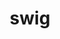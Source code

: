 ---
title: "swig"
layout: cache
categories: [package, develop-2024-01-07]
meta: {"versions": ["4.0.2-fortran", "4.1.1"], "compilers": ["cce@=15.0.1", "gcc@=10.3.0", "gcc@=11.1.0", "gcc@=11.3.0", "gcc@=11.4.0", "gcc@=9.4.0", "oneapi@=2023.2.0"], "oss": ["rhel8", "sle_hpc15", "ubuntu20.04", "ubuntu22.04"], "platforms": ["linux"], "targets": ["neoverse_v1", "ppc64le", "x86_64_v3", "x86_64_v4", "zen4"], "stacks": ["data-vis-sdk", "e4s", "e4s-cray-rhel", "e4s-cray-sles", "e4s-neoverse_v1", "e4s-oneapi", "e4s-power", "ml-linux-x86_64-cpu", "ml-linux-x86_64-cuda", "ml-linux-x86_64-rocm", "root"], "num_specs": 13, "num_specs_by_stack": {"root": 13, "e4s-cray-rhel": 2, "e4s-cray-sles": 2, "e4s-neoverse_v1": 2, "e4s-power": 2, "e4s": 2, "data-vis-sdk": 1, "e4s-oneapi": 1, "ml-linux-x86_64-cuda": 1, "ml-linux-x86_64-cpu": 1, "ml-linux-x86_64-rocm": 1}}
spec_details: [{"hash": "xytx7cfzr3rifqvqkzkovq3gl2rbzxew", "compiler": "cce@=15.0.1", "versions": ["4.1.1"], "os": "rhel8", "platform": "linux", "target": "zen4", "variants": ["build_system=autotools"], "stacks": ["root", "e4s-cray-rhel"], "size": "-", "tarball": "https://binaries.spack.io/releases/develop-2024-01-07/build_cache/linux-rhel8-zen4/cce-15.0.1/swig-4.1.1/linux-rhel8-zen4-cce-15.0.1-swig-4.1.1-xytx7cfzr3rifqvqkzkovq3gl2rbzxew.spack"}, {"hash": "4jx5jnjj4uosvezxxclzv66xxij6y5eu", "compiler": "cce@=15.0.1", "versions": ["4.0.2-fortran"], "os": "rhel8", "platform": "linux", "target": "zen4", "variants": ["build_system=autotools"], "stacks": ["root", "e4s-cray-rhel"], "size": "-", "tarball": "https://binaries.spack.io/releases/develop-2024-01-07/build_cache/linux-rhel8-zen4/cce-15.0.1/swig-4.0.2-fortran/linux-rhel8-zen4-cce-15.0.1-swig-4.0.2-fortran-4jx5jnjj4uosvezxxclzv66xxij6y5eu.spack"}, {"hash": "rdqd7qmkv7boymt5vgrktu576lhy6n2o", "compiler": "gcc@=10.3.0", "versions": ["4.1.1"], "os": "sle_hpc15", "platform": "linux", "target": "x86_64_v4", "variants": ["build_system=autotools"], "stacks": ["root", "e4s-cray-sles"], "size": "-", "tarball": "https://binaries.spack.io/releases/develop-2024-01-07/build_cache/linux-sle_hpc15-x86_64_v4/gcc-10.3.0/swig-4.1.1/linux-sle_hpc15-x86_64_v4-gcc-10.3.0-swig-4.1.1-rdqd7qmkv7boymt5vgrktu576lhy6n2o.spack"}, {"hash": "b4sizhcqtbybx677ul7zl7p2iet43fuu", "compiler": "gcc@=10.3.0", "versions": ["4.0.2-fortran"], "os": "sle_hpc15", "platform": "linux", "target": "x86_64_v4", "variants": ["build_system=autotools"], "stacks": ["root", "e4s-cray-sles"], "size": "-", "tarball": "https://binaries.spack.io/releases/develop-2024-01-07/build_cache/linux-sle_hpc15-x86_64_v4/gcc-10.3.0/swig-4.0.2-fortran/linux-sle_hpc15-x86_64_v4-gcc-10.3.0-swig-4.0.2-fortran-b4sizhcqtbybx677ul7zl7p2iet43fuu.spack"}, {"hash": "qxoykc5bkelxqwd5tgxrps2gpl7sb5mf", "compiler": "gcc@=11.4.0", "versions": ["4.1.1"], "os": "ubuntu20.04", "platform": "linux", "target": "neoverse_v1", "variants": ["build_system=autotools"], "stacks": ["root", "e4s-neoverse_v1"], "size": "-", "tarball": "https://binaries.spack.io/releases/develop-2024-01-07/build_cache/linux-ubuntu20.04-neoverse_v1/gcc-11.4.0/swig-4.1.1/linux-ubuntu20.04-neoverse_v1-gcc-11.4.0-swig-4.1.1-qxoykc5bkelxqwd5tgxrps2gpl7sb5mf.spack"}, {"hash": "w4zcj6uxbtt7soxtrew2nyoj6k2i4xn7", "compiler": "gcc@=11.4.0", "versions": ["4.0.2-fortran"], "os": "ubuntu20.04", "platform": "linux", "target": "neoverse_v1", "variants": ["build_system=autotools"], "stacks": ["root", "e4s-neoverse_v1"], "size": "-", "tarball": "https://binaries.spack.io/releases/develop-2024-01-07/build_cache/linux-ubuntu20.04-neoverse_v1/gcc-11.4.0/swig-4.0.2-fortran/linux-ubuntu20.04-neoverse_v1-gcc-11.4.0-swig-4.0.2-fortran-w4zcj6uxbtt7soxtrew2nyoj6k2i4xn7.spack"}, {"hash": "7zdld5ytgugwv7bze5x553hxghirgpma", "compiler": "gcc@=9.4.0", "versions": ["4.1.1"], "os": "ubuntu20.04", "platform": "linux", "target": "ppc64le", "variants": ["build_system=autotools"], "stacks": ["root", "e4s-power"], "size": "-", "tarball": "https://binaries.spack.io/releases/develop-2024-01-07/build_cache/linux-ubuntu20.04-ppc64le/gcc-9.4.0/swig-4.1.1/linux-ubuntu20.04-ppc64le-gcc-9.4.0-swig-4.1.1-7zdld5ytgugwv7bze5x553hxghirgpma.spack"}, {"hash": "izskeygr4fzjned5ykp6ckquhcmrbhgg", "compiler": "gcc@=9.4.0", "versions": ["4.0.2-fortran"], "os": "ubuntu20.04", "platform": "linux", "target": "ppc64le", "variants": ["build_system=autotools"], "stacks": ["root", "e4s-power"], "size": "-", "tarball": "https://binaries.spack.io/releases/develop-2024-01-07/build_cache/linux-ubuntu20.04-ppc64le/gcc-9.4.0/swig-4.0.2-fortran/linux-ubuntu20.04-ppc64le-gcc-9.4.0-swig-4.0.2-fortran-izskeygr4fzjned5ykp6ckquhcmrbhgg.spack"}, {"hash": "afo2qpptjrwqwy6s5phxfmjwcesu72rm", "compiler": "gcc@=11.4.0", "versions": ["4.1.1"], "os": "ubuntu20.04", "platform": "linux", "target": "x86_64_v3", "variants": ["build_system=autotools"], "stacks": ["e4s", "root"], "size": "-", "tarball": "https://binaries.spack.io/releases/develop-2024-01-07/build_cache/linux-ubuntu20.04-x86_64_v3/gcc-11.4.0/swig-4.1.1/linux-ubuntu20.04-x86_64_v3-gcc-11.4.0-swig-4.1.1-afo2qpptjrwqwy6s5phxfmjwcesu72rm.spack"}, {"hash": "bipu6rlpzy5jl4cc4bpmojplnuudcgtt", "compiler": "gcc@=11.1.0", "versions": ["4.1.1"], "os": "ubuntu20.04", "platform": "linux", "target": "x86_64_v3", "variants": ["build_system=autotools"], "stacks": ["data-vis-sdk", "root"], "size": "-", "tarball": "https://binaries.spack.io/releases/develop-2024-01-07/build_cache/linux-ubuntu20.04-x86_64_v3/gcc-11.1.0/swig-4.1.1/linux-ubuntu20.04-x86_64_v3-gcc-11.1.0-swig-4.1.1-bipu6rlpzy5jl4cc4bpmojplnuudcgtt.spack"}, {"hash": "64sjl2hpfufigbmypzlo57yfszfei374", "compiler": "gcc@=11.4.0", "versions": ["4.0.2-fortran"], "os": "ubuntu20.04", "platform": "linux", "target": "x86_64_v3", "variants": ["build_system=autotools"], "stacks": ["e4s", "root"], "size": "-", "tarball": "https://binaries.spack.io/releases/develop-2024-01-07/build_cache/linux-ubuntu20.04-x86_64_v3/gcc-11.4.0/swig-4.0.2-fortran/linux-ubuntu20.04-x86_64_v3-gcc-11.4.0-swig-4.0.2-fortran-64sjl2hpfufigbmypzlo57yfszfei374.spack"}, {"hash": "gqua5hfk2rbkuviwvfe6tqb3nebbnjlo", "compiler": "oneapi@=2023.2.0", "versions": ["4.1.1"], "os": "ubuntu20.04", "platform": "linux", "target": "x86_64_v3", "variants": ["build_system=autotools"], "stacks": ["root", "e4s-oneapi"], "size": "-", "tarball": "https://binaries.spack.io/releases/develop-2024-01-07/build_cache/linux-ubuntu20.04-x86_64_v3/oneapi-2023.2.0/swig-4.1.1/linux-ubuntu20.04-x86_64_v3-oneapi-2023.2.0-swig-4.1.1-gqua5hfk2rbkuviwvfe6tqb3nebbnjlo.spack"}, {"hash": "numh4hcrrmjeeqjaie774pvqg2yt4r66", "compiler": "gcc@=11.3.0", "versions": ["4.0.2-fortran"], "os": "ubuntu22.04", "platform": "linux", "target": "x86_64_v3", "variants": ["build_system=autotools"], "stacks": ["ml-linux-x86_64-cuda", "ml-linux-x86_64-cpu", "root", "ml-linux-x86_64-rocm"], "size": "-", "tarball": "https://binaries.spack.io/releases/develop-2024-01-07/build_cache/linux-ubuntu22.04-x86_64_v3/gcc-11.3.0/swig-4.0.2-fortran/linux-ubuntu22.04-x86_64_v3-gcc-11.3.0-swig-4.0.2-fortran-numh4hcrrmjeeqjaie774pvqg2yt4r66.spack"}]
---